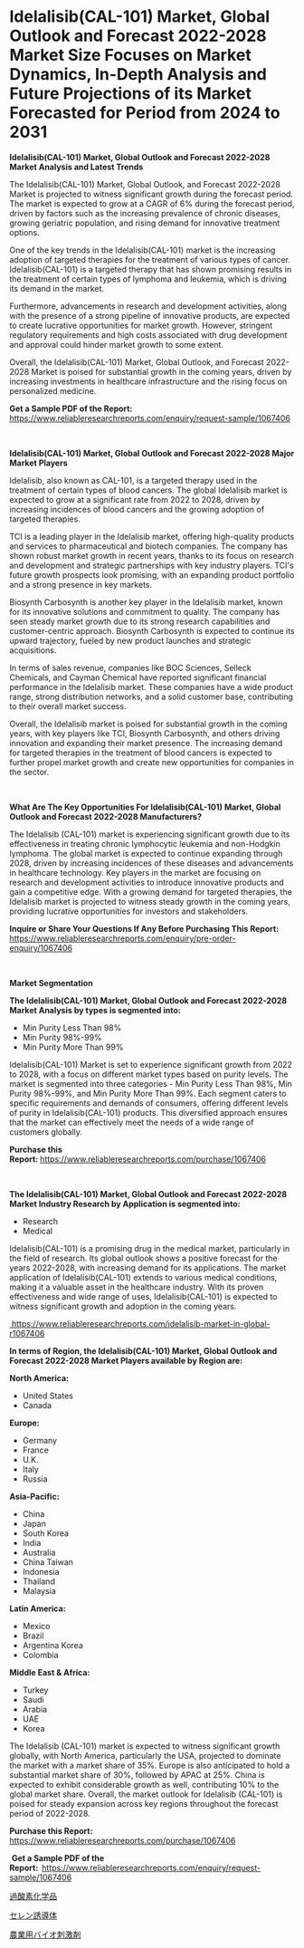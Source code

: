 <p><h1>Idelalisib(CAL-101) Market, Global Outlook and Forecast 2022-2028 Market Size Focuses on Market Dynamics, In-Depth Analysis and Future Projections of its Market Forecasted for Period from 2024 to 2031</h1></p><p><strong>Idelalisib(CAL-101) Market, Global Outlook and Forecast 2022-2028 Market Analysis and Latest Trends</strong></p>
<p><p>The Idelalisib(CAL-101) Market, Global Outlook, and Forecast 2022-2028 Market is projected to witness significant growth during the forecast period. The market is expected to grow at a CAGR of 6% during the forecast period, driven by factors such as the increasing prevalence of chronic diseases, growing geriatric population, and rising demand for innovative treatment options.</p><p>One of the key trends in the Idelalisib(CAL-101) market is the increasing adoption of targeted therapies for the treatment of various types of cancer. Idelalisib(CAL-101) is a targeted therapy that has shown promising results in the treatment of certain types of lymphoma and leukemia, which is driving its demand in the market.</p><p>Furthermore, advancements in research and development activities, along with the presence of a strong pipeline of innovative products, are expected to create lucrative opportunities for market growth. However, stringent regulatory requirements and high costs associated with drug development and approval could hinder market growth to some extent.</p><p>Overall, the Idelalisib(CAL-101) Market, Global Outlook, and Forecast 2022-2028 Market is poised for substantial growth in the coming years, driven by increasing investments in healthcare infrastructure and the rising focus on personalized medicine.</p></p>
<p><strong>Get a Sample PDF of the Report:&nbsp;</strong> <a href="https://www.reliableresearchreports.com/enquiry/request-sample/1067406">https://www.reliableresearchreports.com/enquiry/request-sample/1067406</a></p>
<p>&nbsp;</p>
<p><strong>Idelalisib(CAL-101) Market, Global Outlook and Forecast 2022-2028 Major Market Players</strong></p>
<p><p>Idelalisib, also known as CAL-101, is a targeted therapy used in the treatment of certain types of blood cancers. The global Idelalisib market is expected to grow at a significant rate from 2022 to 2028, driven by increasing incidences of blood cancers and the growing adoption of targeted therapies.</p><p>TCI is a leading player in the Idelalisib market, offering high-quality products and services to pharmaceutical and biotech companies. The company has shown robust market growth in recent years, thanks to its focus on research and development and strategic partnerships with key industry players. TCI's future growth prospects look promising, with an expanding product portfolio and a strong presence in key markets.</p><p>Biosynth Carbosynth is another key player in the Idelalisib market, known for its innovative solutions and commitment to quality. The company has seen steady market growth due to its strong research capabilities and customer-centric approach. Biosynth Carbosynth is expected to continue its upward trajectory, fueled by new product launches and strategic acquisitions.</p><p>In terms of sales revenue, companies like BOC Sciences, Selleck Chemicals, and Cayman Chemical have reported significant financial performance in the Idelalisib market. These companies have a wide product range, strong distribution networks, and a solid customer base, contributing to their overall market success.</p><p>Overall, the Idelalisib market is poised for substantial growth in the coming years, with key players like TCI, Biosynth Carbosynth, and others driving innovation and expanding their market presence. The increasing demand for targeted therapies in the treatment of blood cancers is expected to further propel market growth and create new opportunities for companies in the sector.</p></p>
<p>&nbsp;</p>
<p><strong>What Are The Key Opportunities For Idelalisib(CAL-101) Market, Global Outlook and Forecast 2022-2028 Manufacturers?</strong></p>
<p><p>The Idelalisib (CAL-101) market is experiencing significant growth due to its effectiveness in treating chronic lymphocytic leukemia and non-Hodgkin lymphoma. The global market is expected to continue expanding through 2028, driven by increasing incidences of these diseases and advancements in healthcare technology. Key players in the market are focusing on research and development activities to introduce innovative products and gain a competitive edge. With a growing demand for targeted therapies, the Idelalisib market is projected to witness steady growth in the coming years, providing lucrative opportunities for investors and stakeholders.</p></p>
<p><strong>Inquire or Share Your Questions If Any Before Purchasing This Report:</strong> <a href="https://www.reliableresearchreports.com/enquiry/pre-order-enquiry/1067406">https://www.reliableresearchreports.com/enquiry/pre-order-enquiry/1067406</a></p>
<p>&nbsp;</p>
<p><strong>Market Segmentation</strong></p>
<p><strong>The Idelalisib(CAL-101) Market, Global Outlook and Forecast 2022-2028 Market Analysis by types is segmented into:</strong></p>
<p><ul><li>Min Purity Less Than 98%</li><li>Min Purity 98%-99%</li><li>Min Purity More Than 99%</li></ul></p>
<p><p>Idelalisib(CAL-101) Market is set to experience significant growth from 2022 to 2028, with a focus on different market types based on purity levels. The market is segmented into three categories - Min Purity Less Than 98%, Min Purity 98%-99%, and Min Purity More Than 99%. Each segment caters to specific requirements and demands of consumers, offering different levels of purity in Idelalisib(CAL-101) products. This diversified approach ensures that the market can effectively meet the needs of a wide range of customers globally.</p></p>
<p><strong>Purchase this Report:&nbsp;</strong><a href="https://www.reliableresearchreports.com/purchase/1067406">https://www.reliableresearchreports.com/purchase/1067406</a></p>
<p>&nbsp;</p>
<p><strong>The Idelalisib(CAL-101) Market, Global Outlook and Forecast 2022-2028 Market Industry Research by Application is segmented into:</strong></p>
<p><ul><li>Research</li><li>Medical</li></ul></p>
<p><p>Idelalisib(CAL-101) is a promising drug in the medical market, particularly in the field of research. Its global outlook shows a positive forecast for the years 2022-2028, with increasing demand for its applications. The market application of Idelalisib(CAL-101) extends to various medical conditions, making it a valuable asset in the healthcare industry. With its proven effectiveness and wide range of uses, Idelalisib(CAL-101) is expected to witness significant growth and adoption in the coming years.</p></p>
<p><a href="https://www.reliableresearchreports.com/idelalisib-market-in-global-r1067406">&nbsp;https://www.reliableresearchreports.com/idelalisib-market-in-global-r1067406</a></p>
<p><strong>In terms of Region, the Idelalisib(CAL-101) Market, Global Outlook and Forecast 2022-2028 Market Players available by Region are:</strong></p>
<p>
    <p> <strong> North America: </strong>
        <ul>
            <li>United States</li>
            <li>Canada</li>
        </ul>
        </p> 
    <p> <strong> Europe: </strong>
        <ul>
            <li>Germany</li>
            <li>France</li>
            <li>U.K.</li>
            <li>Italy</li>
            <li>Russia</li>
        </ul>
        </p> 
    <p> <strong> Asia-Pacific: </strong>
        <ul>
            <li>China</li>
            <li>Japan</li>
            <li>South Korea</li>
            <li>India</li>
            <li>Australia</li>
            <li>China Taiwan</li>
            <li>Indonesia</li>
            <li>Thailand</li>
            <li>Malaysia</li>
        </ul>
        </p> 
    <p> <strong> Latin America: </strong>
        <ul>
            <li>Mexico</li>
            <li>Brazil</li>
            <li>Argentina Korea</li>
            <li>Colombia</li>
        </ul>
        </p> 
    <p> <strong> Middle East & Africa: </strong>
        <ul>
            <li>Turkey</li>
            <li>Saudi</li>
            <li>Arabia</li>
            <li>UAE</li>
            <li>Korea</li>
        </ul>
    </p>
    </p>
<p><p>The Idelalisib (CAL-101) market is expected to witness significant growth globally, with North America, particularly the USA, projected to dominate the market with a market share of 35%. Europe is also anticipated to hold a substantial market share of 30%, followed by APAC at 25%. China is expected to exhibit considerable growth as well, contributing 10% to the global market share. Overall, the market outlook for Idelalisib (CAL-101) is poised for steady expansion across key regions throughout the forecast period of 2022-2028.</p></p>
<p><strong>Purchase this Report: </strong><a href="https://www.reliableresearchreports.com/purchase/1067406">https://www.reliableresearchreports.com/purchase/1067406</a></p>
<p>&nbsp;<strong>Get a Sample PDF of the Report:&nbsp;&nbsp;</strong><a href="https://www.reliableresearchreports.com/enquiry/request-sample/1067406">https://www.reliableresearchreports.com/enquiry/request-sample/1067406</a></p>
<p><strong></strong></p>
<p><p><a href="https://github.com/laurenreichert/Market-Research-Report-List-1/blob/main/561400286706.md">過酸素化学品</a></p><p><a href="https://github.com/RodHoppe07/Market-Research-Report-List-1/blob/main/776809186707.md">セレン誘導体</a></p><p><a href="https://github.com/reliezer65/Market-Research-Report-List-1/blob/main/989280486709.md">農業用バイオ刺激剤</a></p></p>